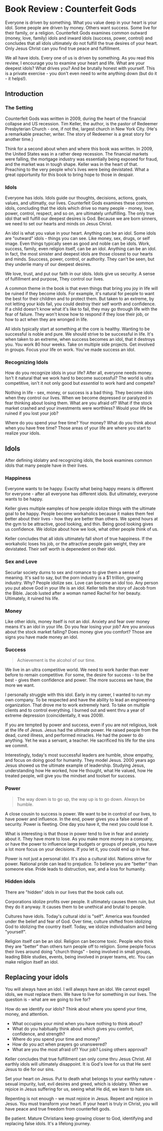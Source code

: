 # Book Review : Counterfeit Gods

Everyone is driven by something. What you value deep in your heart is your
idol. Some people are driven by money. Others want success. Some live for their
family, or a religion. Counterfeit Gods examines common outward (money, love,
family) idols and inward idols (success, power, control) and concludes that all
idols ultimately do not fulfill the true desires of your heart. Only Jesus
Christ can you find true peace and fulfillment.

We all have idols. Every one of us is driven by something. As you read this
review, I encourage you to examine your heart and life. What are your deepest
idols? What drives you? And be brutally honest with yourself. This is a private
exercise - you don't even need to write anything down (but do it - it helps!).

## Introduction

### The Setting

Counterfeit Gods was written in 2009, during the heart of the financial collapse
and US recession. Tim Keller, the author, is the pastor of Redeemer Presbyterian
Church - one, if not the, largest church in New York City. (He's a remarkable
preacher, writer. The story of Redeemer is a great story for another time.)

Think for a second about when and where this book was written. In 2009, the
United States was in a rather deep recession. The financial markets were
falling, the mortgage industry was essentially being exposed for fraud, and the
market was in tough shape. Keller was in the heart of that. Preaching to the
very people who's lives were being devistated. What a great opportunity for this
book to bring hope to those in despair.

### Idols

Everyone has idols. Idols guide our thoughts, decisions, actions, goals, values,
and ultimatly, our lives. Counterfeit Gods examines these common idols,
concluding that the idols which drive so many people - money, love, power,
control, respect, and so on, are ultimately unfulfilling. The only true idol
that will fulfill our deepest desires is God. Because we are born sinners, we
need to set our hearts and minds on Jesus Christ.

An idol is what you value in your heart. Anything can be an idol. Some idols are
"outward" idols - things you can see. Like  money, sex, drugs, or self image.
Even things typically seen as good and noble can be idols. Work, success,
family, even religion itself, can be an idol. Anything can be an idol. In fact,
the most sinister and deepest idols are those closest to our hearts and minds.
Ssuccess, power, control, or authority. They can't be seen, but they underlie
many of our deepest desires.

We love, trust, and put our faith in our idols. Idols give us security. A sense
of fulfillment and purpose, They control our lives.

A common theme in the book is that even things that bring you joy in life will
be ruined if they become idols. For example, it's natural for people to want the
best for their children and to protect them. But taken to an extreme, by not
letting your kids fail, you could destroy their self worth and confidence. If a
child doesn't know what it's like to fail, they may go through life with the
fear of failure. They won't know how to respond if they lose their job, or how
to act when they are wronged in life.

All idols typically start at something at the core is healthy. Wanting to be
successful is noble and pure. We should strive to be successful in life. It's
when taken to an extreme, when success becomes an idol, that it destroys you.
You work 80 hour weeks. Take on multiple side projects. Get involved in groups.
Focus your life on work. You've made success an idol.

### Recognizing Idols

How do you recognize idols in your life? After all, everyone needs money. Isn't
it natural that we work hard to become successful? The world is ultra
competitive, isn't it not only good but *essential* to work hard and compete?

Nothing in life - sex, money, or success is a bad thing. They become idols when
they control our lives. When we become depressed or paralyzed in fear thinking
about losing them. What are you afraid of? What if the stock market crashed and
your investments were worthless? Would your life be ruined if you lost your job?

Where do you spend your free time? Your money? What do you think about when you
have free time? Those areas of your life are where you start to realize your
idols.

## Idols

After defining idolatry and recognizing idols, the book examines common idols
that many people have in their lives.

### Happiness

Everyone wants to be happy. Exactly what being happy means is different for
everyone - after all everyone has different idols. But ultimately, everyone
wants to be happy.

Keller gives multiple eamples of how people idolize things with the ultimate
goal to be happy. People become workaholics because it makes them feel better
about their lives - how they are better than others. We spend hours at the gym
to be attractive, good looking, and thin. Being good looking gives us
confidence. We idolize about how we look, what other people think of us.

Keller concludes that all idols ultimately fall short of true happiness. If the
workaholic loses his job, or the attractive people gain weight, they are
devistated. Their self worth is depenedent on their idol.

### Sex and Love

Securlar society durns to sex and romance to give them a sense of meaning. It's
sad to say, but the porn industry is a $1 trillion, growing industry. Why?
People idolize sex. Love can become an idol too. Any person you put above God in
your life is an idol. Keller tells the story of Jacob from the Bible. Jacob
lusted after a woman named Rachel for her beauty. Ultimately, it ruined his
life.

### Money

Like other idols, money itself is not an idol. Anxiety and fear over money means
it's an idol in your life. Do you fear losing your job? Are you anxious about
the stock market falling? Does money give you comfort? Those are signs you have
made money an idol.

### Success

> Achievement is the alcohol of our time.

We live in an ultra competitive world. We need to work harder than ever before
to remain competitive. For some, the desire for success - to be the best - gives
them confidence and power. The more success we have, the more we want.

I personally struggle with this idol. Early in my career, I wanted to run my own
company. To be respected and have the ability to lead an engineering
organization. That drove me to work extremely hard. To take on multiple clients
and to control everything. I burned out and went thru a year of extreme
depression (coincidentally, it was 2009).

If you are tempted by power and success, even if you are not religious, look at
the life of Jesus. Jesus had the ultimate power. He raised people from the dead,
cured illness, and performed miracles. He had the power to do anything. Yet he
was a servant, a teacher. He sacrificed his life for the sins we commit.

Interestingly, today's most successful leaders are humble, show empathy, and
focus on doing good for humanity. They model Jesus. 2000 years ago Jesus showed
us the ultimate example of leadership. Studying Jesus, understanding how He
worked, how He thought, what He valued, how He treated people, will give you the
mindset and toolset for success.

### Power

> The way down is to go up, the way up is to go down. Always be humble.

A close cousin to success is power. We want to be in control of our lives, to
have power and influence. In the end, power gives you a false sense of security.
Power is fleeting. One day you have it, the next you could lose it.

What is interesting is that those in power tend to live in fear and anxiety
about it. They have more to lose. As you make more money in a company, or have
the power to influence large budgets or groups of people, you have a lot more
focus on your decisions. If you let it, you could end up in fear.

Power is not just a personal idol. It's also a cultural idol. Nations strive for
power. National pride can lead to prejudice. To believe you are "better" than
someone else. Pride leads to distruction, war, and a loss for humanity.

### Hidden idols

There are "hidden" idols in our lives that the book calls out.

Corporations idolize profits over people. It ultimately causes them ruin, but
they do it anyway. It causes them to be unethical and brutal to people.

Cultures have idols. Today's cultural idol is "self". America was founded under
the belief and fear of God. Over time, culture shifted from idolizing God to
idolizing the country itself. Today, we idolize individualism and being
"yourself".

Religion itself can be an idol. Religion can become toxic. People who think they
are "better" than others turn people off to religion. Some people focus their
lives around doing "church things" - being involved in small groups, leading
Bible studies, events, being involved in prayer teams, etc. You can make
religion itself an idol.

## Replacing your idols

You will always have an idol. I will always have an idol. We cannot expell
idols, we must replace them. We have to live for something in our lives. The
question is - what are we going to live for?

How do we identify our idols? Think about where you spend your time, money, and
attention.

* What occupies your mind when you have nothing to think about?
* What do you habitually think about which gives you comfort, confidence, and strength?
* Where do you spend your time and money?
* How do you act when prayers go unanswered?
* What are you the most afraid of? Your job? Losing others approval?

Keller concludes that true fulfillment can only come thru Jesus Christ. All
earthly idols will ultimately disappoint. It is God's love for us that He sent
Jesus to die for our sins.

Set your heart on Jesus. Put to death what belongs to your earthly nature -
sexual impurity, lust, evil desires and greed, which is idolatry. When we
rejoice in Jesus suffering for us, seeing what He did, we learn to hate sin.

Repenting is not enough - we must rejoice in Jesus. Repent and rejoice in Jesus.
You must transform your heart. If your heart is truly in Christ, you will have
peace and true freedom from counterfeit gods.

Be patient. Mature Christians keep growing closer to God, identifying and
replacing false idols. It's a lifelong journey.